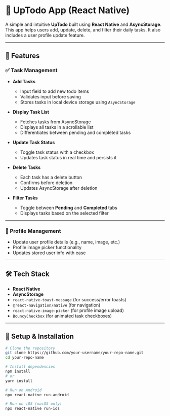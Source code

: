 # 📝 UpTodo App (React Native)

A simple and intuitive **UpTodo** built using **React Native** and **AsyncStorage**.  
This app helps users add, update, delete, and filter their daily tasks. It also includes a user profile update feature.

---

## 🚀 Features

### ✅ Task Management

- **Add Tasks**
  - Input field to add new todo items
  - Validates input before saving
  - Stores tasks in local device storage using `AsyncStorage`

- **Display Task List**
  - Fetches tasks from AsyncStorage
  - Displays all tasks in a scrollable list
  - Differentiates between pending and completed tasks

- **Update Task Status**
  - Toggle task status with a checkbox
  - Updates task status in real time and persists it

- **Delete Tasks**
  - Each task has a delete button
  - Confirms before deletion
  - Updates AsyncStorage after deletion

- **Filter Tasks**
  - Toggle between **Pending** and **Completed** tabs
  - Displays tasks based on the selected filter

---

### 👤 Profile Management

- Update user profile details (e.g., name, image, etc.)
- Profile image picker functionality
- Updates stored user info with ease

---

## 🛠 Tech Stack

- **React Native**
- **AsyncStorage**
- `react-native-toast-message` (for success/error toasts)
- `@react-navigation/native` (for navigation)
- `react-native-image-picker` (for profile image upload)
- `BouncyCheckbox` (for animated task checkboxes)

---

## 🔧 Setup & Installation

```bash
# Clone the repository
git clone https://github.com/your-username/your-repo-name.git
cd your-repo-name

# Install dependencies
npm install
# or
yarn install

# Run on Android
npx react-native run-android

# Run on iOS (macOS only)
npx react-native run-ios
